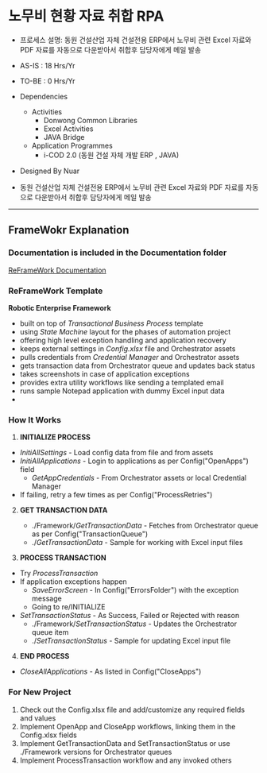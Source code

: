 #  노무비 현황 자료 취합 RPA

* 프로세스 설명: 동원 건설산업 자체 건설전용 ERP에서 노무비 관련 Excel 자료와 PDF 자료를 자동으로 다운받아서 취합후 담당자에게 메일 발송

* AS-IS : 18 Hrs/Yr
* TO-BE : 0 Hrs/Yr

* Dependencies
  * Activities
    * Donwong Common Libraries
    * Excel Activities
    * JAVA Bridge
  * Application Programmes
    * i-COD 2.0 (동원 건설 자체 개발 ERP , JAVA)

- Designed By Nuar

- 동원 건설산업 자체 건설전용 ERP에서 노무비 관련 Excel 자료와 PDF 자료를 자동으로 다운받아서 취합후 담당자에게 메일 발송




---
## FrameWokr Explanation

### Documentation is included in the Documentation folder ###

[ReFrameWork Documentation](https://github.com/UiPath/ReFrameWork/blob/master/Documentation/REFramework%20documentation.pdf)

### ReFrameWork Template ###
**Robotic Enterprise Framework**

* built on top of *Transactional Business Process* template
* using *State Machine* layout for the phases of automation project
* offering high level exception handling and application recovery
* keeps external settings in *Config.xlsx* file and Orchestrator assets
* pulls credentials from *Credential Manager* and Orchestrator assets
* gets transaction data from Orchestrator queue and updates back status
* takes screenshots in case of application exceptions
* provides extra utility workflows like sending a templated email
* runs sample Notepad application with dummy Excel input data
* 


### How It Works ###

1. **INITIALIZE PROCESS**
 + *InitiAllSettings* - Load config data from file and from assets
 + *InitiAllApplications* - Login to applications as per Config("OpenApps") field
   + *GetAppCredentials* - From Orchestrator assets or local Credential Manager
 + If failing, retry a few times as per Config("ProcessRetries")

2. **GET TRANSACTION DATA**
   + ./Framework/*GetTransactionData* - Fetches from Orchestrator queue as per Config("TransactionQueue")
   + ./*GetTransactionData* - Sample for working with Excel input files

3. **PROCESS TRANSACTION**
 + Try *ProcessTransaction*
 + If application exceptions happen
   + *SaveErrorScreen* - In Config("ErrorsFolder") with the exception message
   + Going to re/INITIALIZE
 + *SetTransactionStatus* - As Success, Failed or Rejected with reason
   + ./Framework/*SetTransactionStatus* - Updates the Orchestrator queue item
   + ./*SetTransactionStatus* - Sample for updating Excel input file

4. **END PROCESS**
 + *CloseAllApplications* - As listed in Config("CloseApps")


### For New Project ###

1. Check out the Config.xlsx file and add/customize any required fields and values
2. Implement OpenApp and CloseApp workflows, linking them in the Config.xlsx fields
3. Implement GetTransactionData and SetTransactionStatus or use ./Framework versions for Orchestrator queues
4. Implement ProcessTransaction workflow and any invoked others
